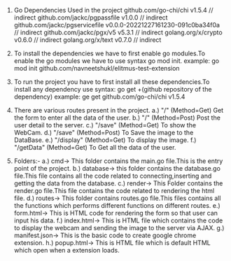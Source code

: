 1. Go Dependencies Used in the project
     github.com/go-chi/chi v1.5.4 // indirect
	 github.com/jackc/pgpassfile v1.0.0 // indirect
	 github.com/jackc/pgservicefile v0.0.0-20221227161230-091c0ba34f0a // indirect
	 github.com/jackc/pgx/v5 v5.3.1 // indirect
	 golang.org/x/crypto v0.6.0 // indirect
	 golang.org/x/text v0.7.0 // indirect

2.  To install the dependencies we have to first enable go modules.To enable the go modules we have to use syntax go 
    mod init.
    example: go mod init github.com/navneetshukl/elitmus-test-extension

3. To run the project you have to first install all these dependencies.To install any dependency use syntax:
         go get +(github repository of the dependency)
         example: ge get github.com/go-chi/chi v1.5.4

4.  There are various routes present in the project. 
    a.) "/" (Method=Get) Get the form to enter all the data of the user.
    b.) "/" (Method=Post) Post the user detail to the server.
    c.) "/save" (Method=Get) To show the WebCam.
    d.) "/save" (Method=Post) To Save the image to the DataBase.
    e.) "/display" (Method=Get) To display the image.
    f.) "/getData" (Method=Get) To Get all the data of the user.

5.  Folders:-
    a.) cmd-> This folder contains the main.go file.This is the entry point of the project.
    b.) database-> this folder contains the database.go file.This file contains all the code related to 
        connecting,inserting and getting  the data from the database.
    c.) render-> This  Folder contains the render.go file.This file contains the code related to rendering the html 
        file.
    d.) routes-> This folder contains routes.go file.This files contains all the functions which performs different 
        functions on different routes.
    e.) form.html-> This is HTML code for rendering the form so that user can input his data.
    f.) index.html-> This is HTML file which contains the code to display the webcam and sending the image to the 
        server via AJAX.
    g.) manifest.json-> This is the basic code to create google chrome extension.
    h.) popup.html-> This is HTML file which is default HTML which open when a extension loads. 
       